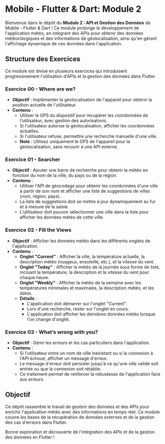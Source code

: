 # Mobile - Flutter & Dart: Module 2

Bienvenue dans le dépôt du **Module 2 : API et Gestion des Données** de Mobile - Flutter & Dart ! Ce module prolonge le développement de l'application météo, en intégrant des APIs pour obtenir des données météorologiques et des informations de géolocalisation, ainsi qu'en gérant l'affichage dynamique de ces données dans l'application.

## Structure des Exercices

Ce module est divisé en plusieurs exercices qui introduisent progressivement l'utilisation d'APIs et la gestion des données dans Flutter.

### Exercice 00 - Where are we?
- **Objectif** : Implémenter la géolocalisation de l'appareil pour obtenir la position actuelle de l'utilisateur.
- **Contenu** :
  - Utiliser le GPS du dispositif pour récupérer les coordonnées de l'utilisateur, avec gestion des autorisations.
  - Si l'utilisateur autorise la géolocalisation, afficher les coordonnées actuelles.
  - Si l'utilisateur refuse, permettre une recherche manuelle d'une ville.
  - **Note** : Utilisez uniquement le GPS de l'appareil pour la géolocalisation, sans recourir à une API externe.

### Exercice 01 - Searcher
- **Objectif** : Ajouter une barre de recherche pour obtenir la météo en fonction du nom de la ville, du pays ou de la région.
- **Contenu** :
  - Utiliser l'API de géocodage pour obtenir les coordonnées d'une ville à partir de son nom et afficher une liste de suggestions de villes (nom, région, pays).
  - La liste de suggestions doit se mettre à jour dynamiquement au fur et à mesure de la saisie.
  - L'utilisateur doit pouvoir sélectionner une ville dans la liste pour afficher les données météo de cette ville.

### Exercice 02 - Fill the Views
- **Objectif** : Afficher les données météo dans les différents onglets de l'application.
- **Contenu** :
  - **Onglet "Current"** : Afficher la ville, la température actuelle, la description météo (nuageux, ensoleillé, etc.), et la vitesse du vent.
  - **Onglet "Today"** : Afficher la météo de la journée sous forme de liste, incluant la température, la description et la vitesse du vent pour chaque heure.
  - **Onglet "Weekly"** : Afficher la météo de la semaine avec les températures minimales et maximales, la description météo, et les dates.
  - **Détails** : 
    - L'application doit démarrer sur l'onglet "Current".
    - Lors d'une recherche, rester sur l'onglet en cours.
    - L'application doit afficher les dernières données météo lorsque l'on change d'onglet.

### Exercice 03 - What’s wrong with you?
- **Objectif** : Gérer les erreurs et les cas particuliers dans l'application.
- **Contenu** :
  - Si l'utilisateur entre un nom de ville inexistant ou si la connexion à l'API échoue, afficher un message d'erreur.
  - Le message d'erreur doit persister jusqu'à ce qu'une ville valide soit entrée ou que la connexion soit rétablie.
  - Ce traitement permet de renforcer la robustesse de l'application face aux erreurs.

## Objectif

Ce dépôt rassemble le travail de gestion des données et des APIs pour enrichir l'application météo avec des informations en temps réel. Ce module couvre les bases de la récupération de données externes et de la gestion des cas d'erreurs dans Flutter.

Bonne exploration et découverte de l'intégration des APIs et de la gestion des données en Flutter !
